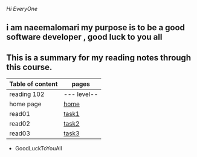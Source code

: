 *Hi EveryOne*

## i am naeemalomari my purpose is to be a good software developer , good luck to you all

## This is a summary for my reading notes through this course.

| Table of content      | pages |
| ----------- | ----------- |
| reading 102 | --- level-- |
| home page      | [home](https://naeemalomari.github.io/notes/)       |
|read01 | [task1](https://naeemalomari.github.io/notes/growthmindset)       |
|read02|[task2](https://naeemalomari.github.io/notes/read02)|
|read03|[task3](https://naeemalomari.github.io/notes/read03)|

* GoodLuckToYouAll
